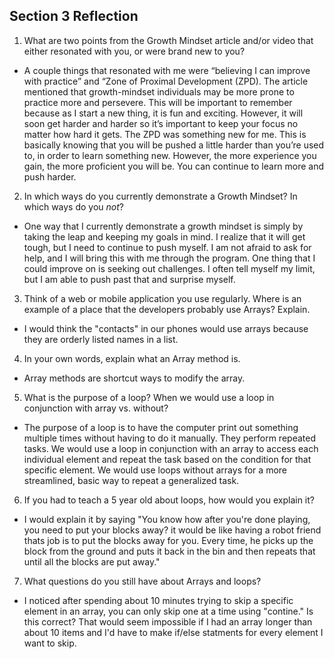 ## Section 3 Reflection

1. What are two points from the Growth Mindset article and/or video that either resonated with you, or were brand new to you?
  - A couple things that resonated with me were “believing I can improve with practice” and “Zone of Proximal Development (ZPD). The article mentioned that growth-mindset individuals may be more prone to practice more and persevere. This will be important to remember because as I start a new thing, it is fun and exciting. However, it will soon get harder and harder so it’s important to keep your focus no matter how hard it gets. The ZPD was something new for me. This is basically knowing that you will be pushed a little harder than you’re used to, in order to learn something new. However, the more experience you gain, the more proficient you will be. You can continue to learn more and push harder.

2. In which ways do you currently demonstrate a Growth Mindset? In which ways do you _not_?
  - One way that I currently demonstrate a growth mindset is simply by taking the leap and keeping my goals in mind. I realize that it will get tough, but I need to continue to push myself. I am not afraid to ask for help, and I will bring this with me through the program. One thing that I could improve on is seeking out challenges. I often tell myself my limit, but I am able to push past that and surprise myself.

3. Think of a web or mobile application you use regularly. Where is an example of a place that the developers probably use Arrays? Explain.
  - I would think the "contacts" in our phones would use arrays because they are orderly listed names in a list.

4. In your own words, explain what an Array method is.
  - Array methods are shortcut ways to modify the array.

5. What is the purpose of a loop? When we would use a loop in conjunction with array vs. without?
  - The purpose of a loop is to have the computer print out something multiple times without having to do it manually. They perform repeated tasks. We would use a loop in conjunction with an array to access each individual element and repeat the task based on the condition for that specific element. We would use loops without arrays for a more streamlined, basic way to repeat a generalized task.

6. If you had to teach a 5 year old about loops, how would you explain it?
  - I would explain it by saying "You know how after you're done playing, you need to put your blocks away? it would be like having a robot friend thats job is to put the blocks away for you. Every time, he picks up the block from the ground and puts it back in the bin and then repeats that until all the blocks are put away."

7. What questions do you still have about Arrays and loops?
  - I noticed after spending about 10 minutes trying to skip a specific element in an array, you can only skip one at a time using "contine." Is this correct? That would seem impossible if I had an array longer than about 10 items and I'd have to make if/else statments for every element I want to skip. 
